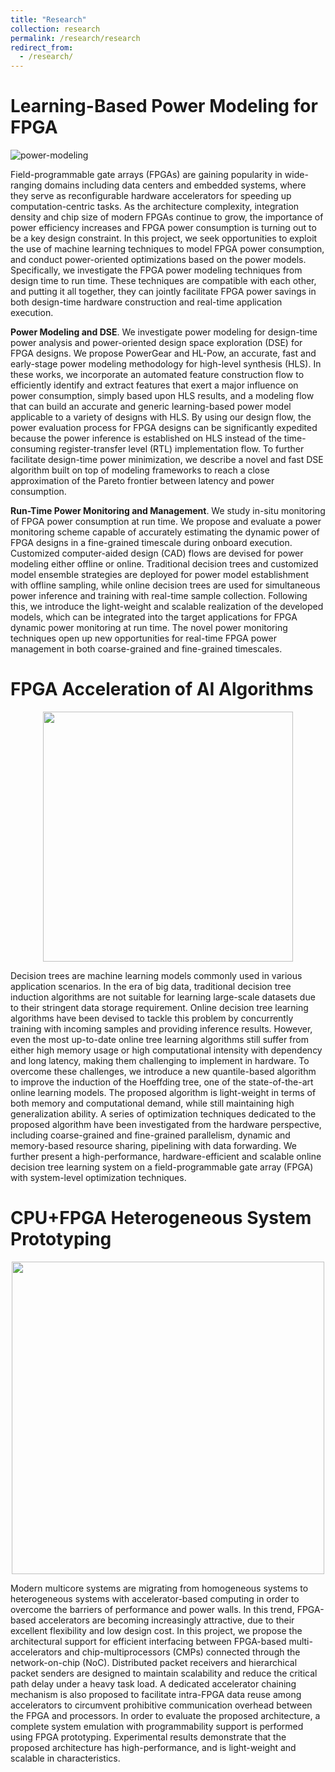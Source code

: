 ```yaml
---
title: "Research"
collection: research
permalink: /research/research
redirect_from: 
  - /research/
---
```


Learning-Based Power Modeling for FPGA
======

![power-modeling](http://zlinaf.github.io/images/power-modeling.png)

Field-programmable gate arrays (FPGAs) are gaining popularity in wide-ranging domains including data centers and embedded systems, where they serve as reconfigurable hardware accelerators for speeding up computation-centric tasks. As the architecture complexity, integration density and chip size of modern FPGAs continue to grow, the importance of power efficiency increases and FPGA power consumption is turning out to be a key design constraint. In this project, we seek opportunities to exploit the use of machine learning techniques to model FPGA power consumption, and conduct power-oriented optimizations based on the power models. Specifically, we investigate the FPGA power modeling techniques from design time to run time. These techniques are compatible with each other, and putting it all together, they can jointly facilitate FPGA power savings in both design-time hardware construction and real-time application execution.

**Power Modeling and DSE**. We investigate power modeling for design-time power analysis and power-oriented design space exploration (DSE) for FPGA designs. We propose PowerGear and HL-Pow, an accurate, fast and early-stage power modeling methodology for high-level synthesis (HLS). In these works, we incorporate an automated feature construction flow to efficiently identify and extract features that exert a major influence on power consumption, simply based upon HLS results, and a modeling flow that can build an accurate and generic learning-based power model applicable to a variety of designs with HLS. By using our design flow, the power evaluation process for FPGA designs can be significantly expedited because the power inference is established on HLS instead of the time-consuming register-transfer level (RTL) implementation flow. To further facilitate design-time power minimization, we describe a novel and fast DSE algorithm built on top of modeling frameworks to reach a close approximation of the Pareto frontier between latency and power consumption.

**Run-Time Power Monitoring and Management**. We study in-situ monitoring of FPGA power consumption at run time. We propose and evaluate a power monitoring scheme capable of accurately estimating the dynamic power of FPGA designs in a fine-grained timescale during onboard execution. Customized computer-aided design (CAD) flows are devised for power modeling either offline or online. Traditional decision trees and customized model ensemble strategies are deployed for power model establishment with offline sampling, while online decision trees are used for simultaneous power inference and training with real-time sample collection. Following this, we introduce the light-weight and scalable realization of the developed models, which can be integrated into the target applications for FPGA dynamic power monitoring at run time. The novel power monitoring techniques open up new opportunities for real-time FPGA power management in both coarse-grained and fine-grained timescales.


FPGA Acceleration of AI Algorithms
======

<p align="center">
  <img src="https://zlinaf.github.io/images/dt-acc.png"  width = "400">
</p>

Decision trees are machine learning models commonly used in various application scenarios. In the era of big data, traditional decision tree induction algorithms are not suitable for learning large-scale datasets due to their stringent data storage requirement. Online decision tree learning algorithms have been devised to tackle this problem by concurrently training with incoming samples and providing inference results. However, even the most up-to-date online tree learning algorithms still suffer from either high memory usage or high computational intensity with dependency and long latency, making them challenging to implement in hardware. To overcome these challenges, we introduce a new quantile-based algorithm to improve the induction of the Hoeffding tree, one of the state-of-the-art online learning models. The proposed algorithm is light-weight in terms of both memory and computational demand, while still maintaining high generalization ability. A series of optimization techniques dedicated to the proposed algorithm have been investigated from the hardware perspective, including coarse-grained and fine-grained parallelism, dynamic and memory-based resource sharing, pipelining with data forwarding. We further present a high-performance, hardware-efficient and scalable online decision tree learning system on a field-programmable gate array (FPGA) with system-level optimization techniques. 

CPU+FPGA Heterogeneous System Prototyping
======

<p align="center">
  <img src="http://zlinaf.github.io/images/cpu-fpga.png"  height="500">
</p>

Modern multicore systems are migrating from homogeneous systems to heterogeneous systems with accelerator-based computing in order to overcome the barriers of performance and power walls. In this trend, FPGA-based accelerators are becoming increasingly attractive, due to their excellent flexibility and low design cost. In this project, we propose the architectural support for efficient interfacing between FPGA-based multi-accelerators and chip-multiprocessors (CMPs) connected through the network-on-chip (NoC). Distributed packet receivers and hierarchical packet senders are designed to maintain scalability and reduce the critical path delay under a heavy task load. A dedicated accelerator chaining mechanism is also proposed to facilitate intra-FPGA data reuse among accelerators to circumvent prohibitive communication overhead between the FPGA and processors. In order to evaluate the proposed architecture, a complete system emulation with programmability support is performed using FPGA prototyping. Experimental results demonstrate that the proposed architecture has high-performance, and is light-weight and scalable in characteristics. 

